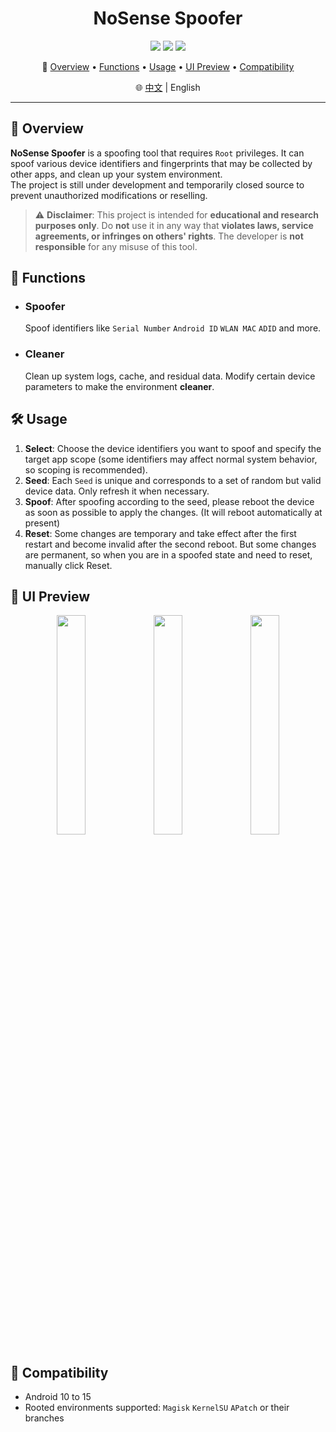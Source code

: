 <h1 align="center">NoSense Spoofer</h1>

<p align="center">
  <img src="https://img.shields.io/github/v/release/Ezeny1337/NoSense-Spoofer" />
  <img src="https://img.shields.io/badge/Language-Kotlin-orange?logo=kotlin" />
  <img src="https://img.shields.io/badge/Android-10%2B-brightgreen?logo=android" />
</p>

<p align="center">
  📑 <a href="#-overview">Overview</a> • <a href="#-functions">Functions</a> • <a href="#-usage">Usage</a> • <a href="#-ui-preview">UI Preview</a> • <a href="#-compatibility">Compatibility</a>
</p>

<p align="center">
  🌐 <a href="./README.md">中文</a> | English
</p>

---

## 📖 Overview

**NoSense Spoofer** is a spoofing tool that requires `Root` privileges. It can spoof various device identifiers and fingerprints that may be collected by other apps, and clean up your system environment.  
The project is still under development and temporarily closed source to prevent unauthorized modifications or reselling.

> ⚠️ **Disclaimer**: This project is intended for **educational and research purposes only**. Do **not** use it in any way that **violates laws, service agreements, or infringes on others' rights**. The developer is **not responsible** for any misuse of this tool.

## 🚀 Functions

- ### Spoofer

  Spoof identifiers like `Serial Number` `Android ID` `WLAN MAC` `ADID` and more.

- ### Cleaner

  Clean up system logs, cache, and residual data. Modify certain device parameters to make the environment **cleaner**.

## 🛠 Usage

1. **Select**: Choose the device identifiers you want to spoof and specify the target app scope (some identifiers may affect normal system behavior, so scoping is recommended).
2. **Seed**: Each `Seed` is unique and corresponds to a set of random but valid device data. Only refresh it when necessary.
3. **Spoof**: After spoofing according to the seed, please reboot the device as soon as possible to apply the changes. (It will reboot automatically at present)
4. **Reset**: Some changes are temporary and take effect after the first restart and become invalid after the second reboot. But some changes are permanent, so when you are in a spoofed state and need to reset, manually click Reset.

## 🧐 UI Preview

<p align="center">
  <img src="https://github.com/user-attachments/assets/27ac24c8-581d-449b-86a9-93ebd42453d3" width="30%" />
  <img src="https://github.com/user-attachments/assets/7358152c-5416-45bf-9842-49c657d00960" width="30%" />
  <img src="https://github.com/user-attachments/assets/d96bc247-e642-427c-a668-5adef377ca91" width="30%" />
</p>

## 🧪 Compatibility

- Android 10 to 15
- Rooted environments supported: `Magisk` `KernelSU` `APatch` or their branches
